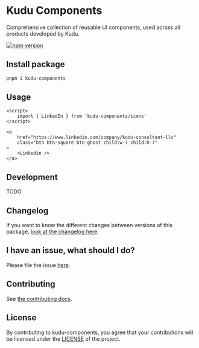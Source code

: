 # Kudu Components

Comprehensive collection of reusable UI components, used across all products developed by Kudu.

<a href="https://www.npmjs.com/package/kudu-components"><img src="https://img.shields.io/npm/v/kudu-components?style=flat&logo=npm" alt="npm version" /></a>

## Install package

```sh
pnpm i kudu-components
```

## Usage

```svelte
<script>
	import { LinkedIn } from 'kudu-components/icons'
</script>

<a
	href="https://www.linkedin.com/company/kudu-consultant-llc"
	class="btn btn-square btn-ghost child:w-7 child:h-7"
>
	<Linkedin />
</a>
```

## Development

TODO

## Changelog

If you want to know the different changes between versions of this package,
[look at the changelog here](CHANGELOG.md).

## I have an issue, what should I do?

Please file the issue [here](https://github.com/kudu-consultant/kudu-components/issues/new).

## Contributing

See [the contributing docs](CONTRIBUTING.md).

## License

By contributing to kudu-components, you agree that your contributions will be licensed
under the [LICENSE](LICENSE) of the project.
